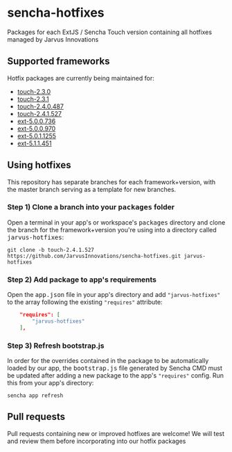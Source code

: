 # sencha-hotfixes

Packages for each ExtJS / Sencha Touch version containing all hotfixes managed by Jarvus Innovations

## Supported frameworks
Hotfix packages are currently being maintained for:

- [touch-2.3.0](https://github.com/JarvusInnovations/sencha-hotfixes/tree/touch/2/3/0)
- [touch-2.3.1](https://github.com/JarvusInnovations/sencha-hotfixes/tree/touch/2/3/1)
- [touch-2.4.0.487](https://github.com/JarvusInnovations/sencha-hotfixes/tree/touch/2/4/0/487)
- [touch-2.4.1.527](https://github.com/JarvusInnovations/sencha-hotfixes/tree/touch/2/4/1/527)
- [ext-5.0.0.736](https://github.com/JarvusInnovations/sencha-hotfixes/tree/ext-5/0/0/736)
- [ext-5.0.0.970](https://github.com/JarvusInnovations/sencha-hotfixes/tree/ext-5/0/0/970)
- [ext-5.0.1.1255](https://github.com/JarvusInnovations/sencha-hotfixes/tree/ext-5/0/1/1255)
- [ext-5.1.1.451](https://github.com/JarvusInnovations/sencha-hotfixes/tree/ext-5/1/1/451)

## Using hotfixes
This repository has separate branches for each framework+version, with the master branch serving as a template for new branches.

### Step 1) Clone a branch into your <kbd>packages</kbd> folder
Open a terminal in your app's or workspace's <kbd>packages</kbd> directory and clone the branch for the framework+version you're using into a directory called <kbd>jarvus-hotfixes</kbd>:

  `git clone -b touch-2.4.1.527 https://github.com/JarvusInnovations/sencha-hotfixes.git jarvus-hotfixes`

### Step 2) Add package to app's requirements
Open the <kbd>app.json</kbd> file in your app's directory and add `"jarvus-hotfixes"` to the array following the existing `"requires"` attribute:

```json
    "requires": [
        "jarvus-hotfixes"
    ],
```

### Step 3) Refresh bootstrap.js
In order for the overrides contained in the package to be automatically loaded by our app, the <kbd>bootstrap.js</kbd> file generated by Sencha CMD must be updated after adding a new package to the app's `"requires"` config. Run this from your app's directory:

  `sencha app refresh`


## Pull requests
Pull requests containing new or improved hotfixes are welcome! We will test and review them before incorporating into our hotfix packages
